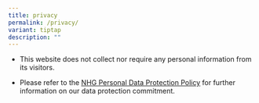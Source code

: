 ```yaml
---
title: privacy
permalink: /privacy/
variant: tiptap
description: ""
---
```

<ul data-tight="true" class="tight">
<li>
<p>This website does not collect nor require any personal information from
its visitors.</p>
</li>
<li>
<p>Please refer to the <a href="https://corp.nhg.com.sg/Documents/NHG%20Personal%20Data%20Protection%20Policy.pdf" rel="noopener noreferrer nofollow" target="_blank"><u>NHG Personal Data Protection Policy</u></a> for
further information on our data protection commitment.</p>
</li>
</ul>
<p></p>
